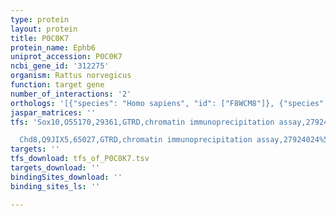 ```yaml
---
type: protein
layout: protein
title: P0C0K7
protein_name: Ephb6
uniprot_accession: P0C0K7
ncbi_gene_id: '312275'
organism: Rattus norvegicus
function: target gene
number_of_interactions: '2'
orthologs: '[{"species": "Homo sapiens", "id": ["F8WCM8"]}, {"species": "Danio rerio", "id": ["F1QU92"]}, {"species": "Mus musculus", "id": ["<a href=\"/protein/o08644\">O08644</a>"]}]'
jaspar_matrices: ''
tfs: 'Sox10,O55170,29361,GTRD,chromatin immunoprecipitation assay,27924024%5Buid%5D,No

  Chd8,Q9JIX5,65027,GTRD,chromatin immunoprecipitation assay,27924024%5Buid%5D,No'
targets: ''
tfs_download: tfs_of_P0C0K7.tsv
targets_download: ''
bindingSites_download: ''
binding_sites_ls: ''

---
```


